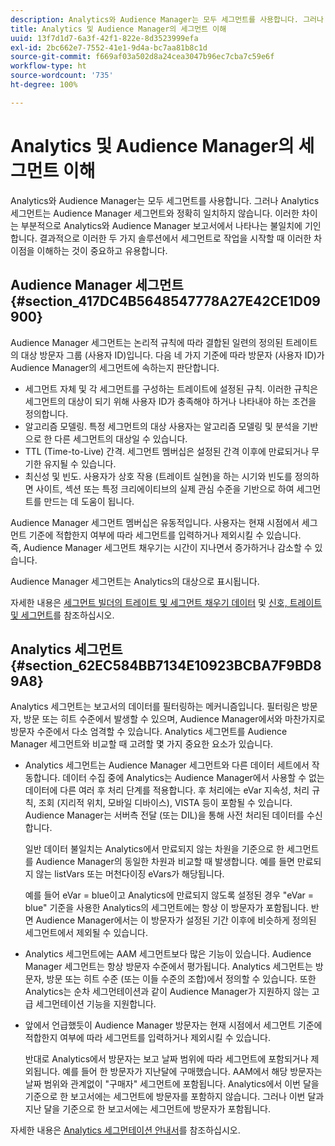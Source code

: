 ```yaml
---
description: Analytics와 Audience Manager는 모두 세그먼트를 사용합니다. 그러나 Analytics 세그먼트는 Audience Manager 세그먼트와 정확히 일치하지 않습니다. 이러한 차이는 부분적으로 Analytics와 Audience Manager 보고서에서 나타나는 불일치에 기인합니다. 결과적으로 이러한 두 가지 솔루션에서 세그먼트로 작업을 시작할 때 이러한 차이점을 이해하는 것이 중요하고 유용합니다.
title: Analytics 및 Audience Manager의 세그먼트 이해
uuid: 13f7d1d7-6a3f-42f1-822e-8d3523999efa
exl-id: 2bc662e7-7552-41e1-9d4a-bc7aa81b8c1d
source-git-commit: f669af03a502d8a24cea3047b96ec7cba7c59e6f
workflow-type: ht
source-wordcount: '735'
ht-degree: 100%

---
```


# Analytics 및 Audience Manager의 세그먼트 이해

Analytics와 Audience Manager는 모두 세그먼트를 사용합니다. 그러나 Analytics 세그먼트는 Audience Manager 세그먼트와 정확히 일치하지 않습니다. 이러한 차이는 부분적으로 Analytics와 Audience Manager 보고서에서 나타나는 불일치에 기인합니다. 결과적으로 이러한 두 가지 솔루션에서 세그먼트로 작업을 시작할 때 이러한 차이점을 이해하는 것이 중요하고 유용합니다.

## Audience Manager 세그먼트 {#section_417DC4B5648547778A27E42CE1D09900}

Audience Manager 세그먼트는 논리적 규칙에 따라 결합된 일련의 정의된 트레이트의 대상 방문자 그룹 (사용자 ID)입니다. 다음 네 가지 기준에 따라 방문자 (사용자 ID)가 Audience Manager의 세그먼트에 속하는지 판단합니다.

* 세그먼트 자체 및 각 세그먼트를 구성하는 트레이트에 설정된 규칙. 이러한 규칙은 세그먼트의 대상이 되기 위해 사용자 ID가 충족해야 하거나 나타내야 하는 조건을 정의합니다.
* 알고리즘 모델링. 특정 세그먼트의 대상 사용자는 알고리즘 모델링 및 분석을 기반으로 한 다른 세그먼트의 대상일 수 있습니다.
* TTL (Time-to-Live) 간격. 세그먼트 멤버십은 설정된 간격 이후에 만료되거나 무기한 유지될 수 있습니다.
* 최신성 및 빈도. 사용자가 상호 작용 (트레이트 실현)을 하는 시기와 빈도를 정의하면 사이트, 섹션 또는 특정 크리에이티브의 실제 관심 수준을 기반으로 하여 세그먼트를 만드는 데 도움이 됩니다.

Audience Manager 세그먼트 멤버십은 유동적입니다. 사용자는 현재 시점에서 세그먼트 기준에 적합한지 여부에 따라 세그먼트를 입력하거나 제외시킬 수 있습니다. 즉, Audience Manager 세그먼트 채우기는 시간이 지나면서 증가하거나 감소할 수 있습니다.

Audience Manager 세그먼트는 Analytics의 대상으로 표시됩니다.

자세한 내용은 [세그먼트 빌더의 트레이트 및 세그먼트 채우기 데이터](https://experienceleague.adobe.com/docs/audience-manager/user-guide/features/segments/segment-builder-data.html?lang=ko-KR) 및 [신호, 트레이트 및 세그먼트](https://experienceleague.adobe.com/docs/audience-manager/user-guide/reference/signal-trait-segment.html?lang=ko-KR)를 참조하십시오.

## Analytics 세그먼트 {#section_62EC584BB7134E10923BCBA7F9BD89A8}

Analytics 세그먼트는 보고서의 데이터를 필터링하는 메커니즘입니다. 필터링은 방문자, 방문 또는 히트 수준에서 발생할 수 있으며, Audience Manager에서와 마찬가지로 방문자 수준에서 다소 엄격할 수 있습니다. Analytics 세그먼트를 Audience Manager 세그먼트와 비교할 때 고려할 몇 가지 중요한 요소가 있습니다.

* Analytics 세그먼트는 Audience Manager 세그먼트와 다른 데이터 세트에서 작동합니다. 데이터 수집 중에 Analytics는 Audience Manager에서 사용할 수 없는 데이터에 다른 여러 후 처리 단계를 적용합니다. 후 처리에는 eVar 지속성, 처리 규칙, 조회 (지리적 위치, 모바일 디바이스), VISTA 등이 포함될 수 있습니다. Audience Manager는 서버측 전달 (또는 DIL)을 통해 사전 처리된 데이터를 수신합니다.

   일반 데이터 불일치는 Analytics에서 만료되지 않는 차원을 기준으로 한 세그먼트를 Audience Manager의 동일한 차원과 비교할 때 발생합니다. 예를 들면 만료되지 않는 listVars 또는 머천다이징 eVars가 해당됩니다.

   예를 들어 eVar = blue이고 Analytics에 만료되지 않도록 설정된 경우 &quot;eVar = blue&quot; 기준을 사용한 Analytics의 세그먼트에는 항상 이 방문자가 포함됩니다. 반면 Audience Manager에서는 이 방문자가 설정된 기간 이후에 비슷하게 정의된 세그먼트에서 제외될 수 있습니다.

* Analytics 세그먼트에는 AAM 세그먼트보다 많은 기능이 있습니다. Audience Manager 세그먼트는 항상 방문자 수준에서 평가됩니다. Analytics 세그먼트는 방문자, 방문 또는 히트 수준 (또는 이들 수준의 조합)에서 정의할 수 있습니다. 또한 Analytics는 순차 세그먼테이션과 같이 Audience Manager가 지원하지 않는 고급 세그먼테이션 기능을 지원합니다.
* 앞에서 언급했듯이 Audience Manager 방문자는 현재 시점에서 세그먼트 기준에 적합한지 여부에 따라 세그먼트를 입력하거나 제외시킬 수 있습니다.

   반대로 Analytics에서 방문자는 보고 날짜 범위에 따라 세그먼트에 포함되거나 제외됩니다. 예를 들어 한 방문자가 지난달에 구매했습니다. AAM에서 해당 방문자는 날짜 범위와 관계없이 &quot;구매자&quot; 세그먼트에 포함됩니다. Analytics에서 이번 달을 기준으로 한 보고서에는 세그먼트에 방문자를 포함하지 않습니다. 그러나 이번 달과 지난 달을 기준으로 한 보고서에는 세그먼트에 방문자가 포함됩니다.

자세한 내용은 [Analytics 세그먼테이션 안내서](https://experienceleague.adobe.com/docs/analytics/components/segmentation/seg-home.html?lang=ko-KR)를 참조하십시오.
